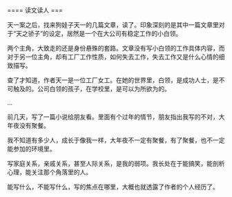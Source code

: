 ==== 读文读人 ===

天一案之后，找来狗娃子天一的几篇文章，读了。印象深刻的是其中一篇文章里对于“天之骄子”的设定，居然是一个在大公司有稳定工作的小白领。

两个主角，大致走的还是身份悬殊的套路。文章没有写小白领的工作具体内容，而对于另一位主角，却有工厂工作性质，如何失去工作，失去工作又是什么心情的细致描写。

查了才知道，作者天一是一位工厂女工。在她的世界里，白领，是成功人士，是不可触及的。公司白领的孩子，在学校里，是可以为所欲为的。

...

前几天，写了一篇小说给朋友看。里面有个过年的情节，朋友指出我写的不对，大年夜没有聚餐。

我不知道有多少人，成长于像我一样，大年夜不一定有聚餐，有了聚餐，也不一定能参加的环境里。

写家庭关系，亲戚关系，甚至人际关系，是我的弱项。我长处在于能搞笑，能剖析心理，能关注那个角落里的人。

能写什么，不能写什么，写的焦点在哪里，大概也就透露了作者的个人经历了。
